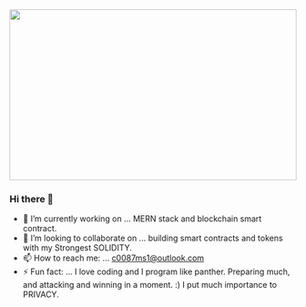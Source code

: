 <img src="https://thumbor.forbes.com/thumbor/960x0/https%3A%2F%2Fspecials-images.forbesimg.com%2Fimageserve%2F5f2a32ee3b52675a453e2881%2FFascinating-Examples-Of-How-Blockchain-Is-Used-In-Insurance--Banking-And-Travel%2F960x0.jpg%3Ffit%3Dscale" height="300px" width="100%">



### Hi there 👋

- 🔭 I’m currently working on ... MERN stack and blockchain smart contract.
- 👯 I’m looking to collaborate on ... building smart contracts and tokens with my Strongest SOLIDITY.
- 📫 How to reach me: ... c0087ms1@outlook.com
- ⚡ Fun fact: ... I love coding and I program like panther. Preparing much, and attacking and winning in a moment. :)
                   I put much importance to PRIVACY.
